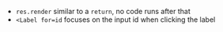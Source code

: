 - `res.render` similar to a `return`, no code runs after that
- `<Label for=id` focuses on the input id when clicking the label

